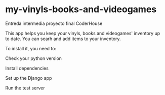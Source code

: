 # my-vinyls-books-and-videogames

Entreda intermedia proyecto final CoderHouse

This app helps you keep your vinyls, books and videogames' inventory up to date. You can searh and add items to your inventory.

To install it, you need to:

Check your python version

Install dependencies

Set up the Django app

Run the test server

